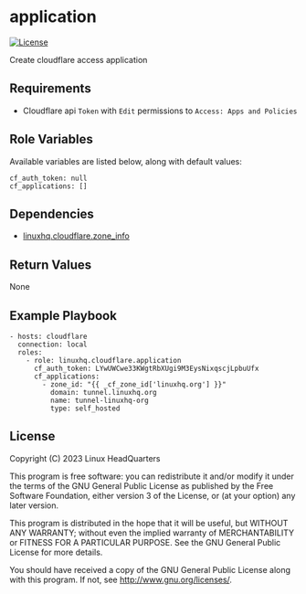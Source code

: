 # application

[![License](https://img.shields.io/badge/license-GPLv3-brightgreen.svg?style=flat)](COPYING)

Create cloudflare access application

## Requirements

* Cloudflare api `Token` with `Edit` permissions to `Access: Apps and Policies`

## Role Variables

Available variables are listed below, along with default values:

    cf_auth_token: null
    cf_applications: []

## Dependencies

* [linuxhq.cloudflare.zone_info](https://github.com/linuxhq/ansible-collection-cloudflare/tree/main/roles/zone_info)

## Return Values

None

## Example Playbook

    - hosts: cloudflare
      connection: local
      roles:
        - role: linuxhq.cloudflare.application
          cf_auth_token: LYwUWCwe33KWgtRbXUgi9M3EysNixqscjLpbuUfx
          cf_applications:
            - zone_id: "{{ _cf_zone_id['linuxhq.org'] }}"
              domain: tunnel.linuxhq.org
              name: tunnel-linuxhq-org
              type: self_hosted

## License

Copyright (C) 2023 Linux HeadQuarters

This program is free software: you can redistribute it and/or modify
it under the terms of the GNU General Public License as published by
the Free Software Foundation, either version 3 of the License, or
(at your option) any later version.

This program is distributed in the hope that it will be useful,
but WITHOUT ANY WARRANTY; without even the implied warranty of
MERCHANTABILITY or FITNESS FOR A PARTICULAR PURPOSE. See the
GNU General Public License for more details.

You should have received a copy of the GNU General Public License
along with this program. If not, see <http://www.gnu.org/licenses/>.
